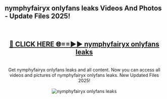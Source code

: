 <h2>nymphyfairyx onlyfans leaks Videos And Photos - Update Files 2025!</h2>
<br>
<div align="center">
<h2><a href="https://top-ai-tools.click/QrbHav" rel="nofollow">🔴 CLICK HERE 🌐==►► nymphyfairyx onlyfans leaks</a></h2>
<br>
Get nymphyfairyx onlyfans leaks and all content. Now you can access all videos and pictures of nymphyfairyx onlyfans leaks. New Updated Files 2025!
<br>
<br>
<a href="https://top-ai-tools.click/QrbHav" rel="nofollow" data-target="animated-image.originalLink"><img src="https://i.ibb.co.com/WyWwxjT/player-gif2.gif" alt="nymphyfairyx onlyfans leaks" style="max-width: 100%; display: inline-block;" data-target="animated-image.originalImage"></a>
</div>
<br>
